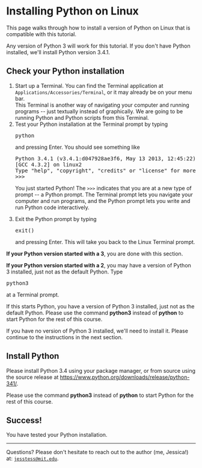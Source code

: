 # Installing Python on Linux

This page walks through how to install a version of Python on Linux that is compatible with this tutorial.

Any version of Python 3 will work for this tutorial. If you don't have Python installed, we'll install Python version 3.4.1.

## Check your Python installation

<ol>
<li>Start up a Terminal. You can find the Terminal application at <code>Applications/Accessories/Terminal</code>, or it may already be on your menu bar.

<br />
This Terminal is another way of navigating your computer and running programs -- just textually instead of graphically. We are going to be running Python and Python scripts from this Terminal.
</li>
<li>Test your Python installation at the Terminal prompt by typing

<pre>
python
</pre>

and pressing Enter. You should see something like
<pre>
Python 3.4.1 (v3.4.1:d047928ae3f6, May 13 2013, 12:45:22) 
[GCC 4.3.2] on linux2
Type "help", "copyright", "credits" or "license" for more information.
>>> 
</pre>

You just started Python! The <code>>>></code> indicates that you are at a new type of prompt -- a Python prompt. The Terminal prompt lets you navigate your computer and run programs, and the Python prompt lets you write and run Python code interactively.<br />
</li>
<li>Exit the Python prompt by typing

<pre>
exit()
</pre>

and pressing Enter. This will take you back to the Linux Terminal prompt.</li>
</ol>

<b>If your Python version started with a 3</b>, you are done with this section.

<b>If your Python version started with a 2</b>, you may have a version of Python 3 installed, just not as the default Python. Type

<pre>
python3
</pre>

at a Terminal prompt.

If this starts Python, you have a version of Python 3 installed, just not as the default Python. Please use the command <b>python3</b> instead of <b>python</b> to start Python for the rest of this course.

If you have no version of Python 3 installed, we'll need to install it. Please continue to the instructions in the next section.

## Install Python

Please install Python 3.4 using your package manager, or from source using the source release at https://www.python.org/downloads/release/python-341/.

Please use the command <b>python3</b> instead of <b>python</b> to start Python for the rest of this course.

## Success!

You have tested your Python installation.

---

Questions? Please don't hesitate to reach out to the author (me, Jessica!) at:
<code>jesstess@mit.edu</code>.
